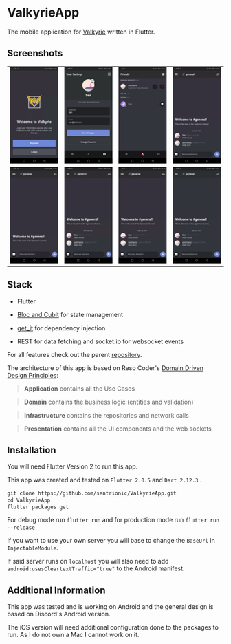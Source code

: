 # ValkyrieApp

The mobile application for [Valkyrie](https://github.com/sentrionic/Valkyrie) written in Flutter.

## Screenshots

<table><tr>
  <tr>
    <td><img src="./assets/github/auth.gif" width="180"></td>
    <td><img src="./assets/github/account.jpg" width="180"></td>
    <td><img src="./assets/github/friends.gif" width="180"></td>
    <td><img src="./assets/github/channels.gif" width="180"></td>
    </tr>
    <tr>
    <td><img src="./assets/github/chat.gif" width="180"></td>
    <td><img src="./assets/github/guilds.gif" width="180"></td>
    <td><img src="./assets/github/dm.gif" width="180"></td>
    <td><img src="./assets/github/notifications.gif" width="180"></td>
  </tr>
  </table>

## Stack

- Flutter

- [Bloc and Cubit](https://bloclibrary.dev/#/) for state management

- [get_it](https://pub.dev/packages/get_it) for dependency injection

- REST for data fetching and socket.io for websocket events

For all features check out the parent [repository](https://github.com/sentrionic/Valkyrie).

The architecture of this app is based on Reso Coder's [Domain Driven Design Principles](https://resocoder.com/2020/03/09/flutter-firebase-ddd-course-1-domain-driven-design-principles/):

> **Application** contains all the Use Cases

> **Domain** contains the business logic (entities and validation)

> **Infrastructure** contains the repositories and network calls

> **Presentation** contains all the UI components and the web sockets

## Installation

You will need Flutter Version 2 to run this app.

This app was created and tested on `Flutter 2.0.5` and `Dart 2.12.3` .

```
git clone https://github.com/sentrionic/ValkyrieApp.git
cd ValkyrieApp
flutter packages get
```

For debug mode run `flutter run` and for production mode run `flutter run --release`

If you want to use your own server you will base to change the `BaseUrl` in `InjectableModule`.

If said server runs on `localhost` you will also need to add `android:usesCleartextTraffic="true"` to the Android manifest.

## Additional Information

This app was tested and is working on Android and the general design is based on Discord's Android version.

The iOS version will need additional configuration done to the packages to run.
As I do not own a Mac I cannot work on it.

